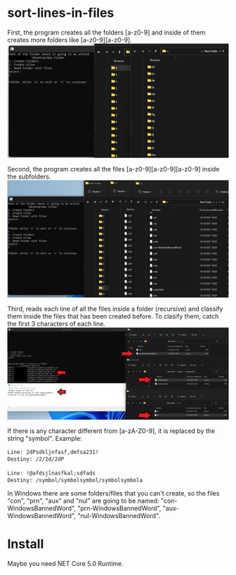 # sort-lines-in-files
First, the program creates all the folders [a-z0-9] and inside of them creates more folders like [a-z0-9][a-z0-9].
![alt text](https://github.com/JBUinfo/sort-lines-in-files/blob/master/Images/CreateFolders.png?raw=true)


Second, the program creates all the files [a-z0-9][a-z0-9][a-z0-9] inside the subfolders.
![alt text](https://github.com/JBUinfo/sort-lines-in-files/blob/master/Images/CreateFiles.png?raw=true)


Third, reads each line of all the files inside a folder (recursive) and classify them inside the files that has been created before.
  To clasify them, catch the first 3 characters of each line.
![alt text](https://github.com/JBUinfo/sort-lines-in-files/blob/master/Images/SortLines.png?raw=true)


If there is any character different from [a-zA-Z0-9], it is replaced by the string "symbol".
Example:

    Line: 2dPsdkljnfasf,dmfsa231!
    Destiny: /2/2d/2dP
    
    Line: !@afdsjlnasfkal;sdfads
    Destiny: /symbol/symbolsymbol/symbolsymbola

In Windows there are some folders/files that you can't create, so the files "con", "prn", "aux" and "nul" are going to be named:
"con-WindowsBannedWord", "prn-WindowsBannedWord", "aux-WindowsBannedWord", "nul-WindowsBannedWord".

# Install
Maybe you need NET Core 5.0 Runtime.
